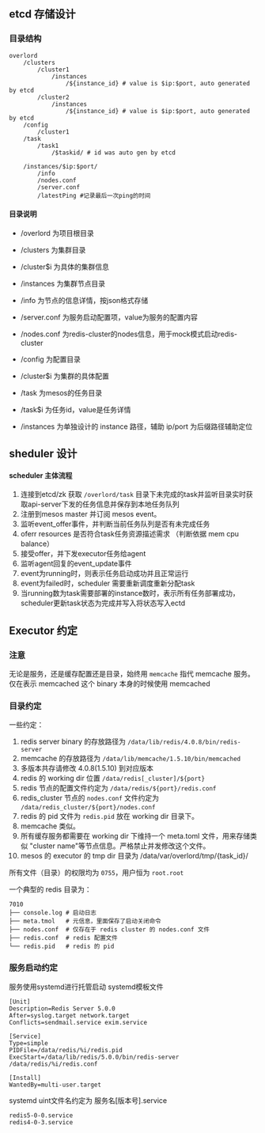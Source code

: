 
## etcd 存储设计

### 目录结构

```
overlord
    /clusters
        /cluster1
            /instances
                /${instance_id} # value is $ip:$port, auto generated by etcd
        /cluster2
            /instances
                /${instance_id} # value is $ip:$port, auto generated by etcd
    /config
        /cluster1
    /task
        /task1
            /$taskid/ # id was auto gen by etcd

    /instances/$ip:$port/
        /info
        /nodes.conf
        /server.conf
        /latestPing #记录最后一次ping的时间
```
#### 目录说明

* /overlord 为项目根目录
* /clusters 为集群目录
* /cluster$i 为具体的集群信息
* /instances 为集群节点目录
* /info 为节点的信息详情，按json格式存储
* /server.conf 为服务启动配置项，value为服务的配置内容
* /nodes.conf 为redis-cluster的nodes信息，用于mock模式启动redis-cluster

* /config 为配置目录
* /cluster$i 为集群的具体配置

* /task 为mesos的任务目录
* /task$i 为任务id，value是任务详情 
* /instances 为单独设计的 instance 路径，辅助 ip/port 为后缀路径辅助定位
			
## sheduler 设计

#### scheduler 主体流程

1. 连接到etcd/zk 获取 `/overlord/task` 目录下未完成的task并监听目录实时获取api-server下发的任务信息并保存到本地任务队列
2. 注册到mesos master 并订阅 mesos event。
3. 监听event_offer事件，并判断当前任务队列是否有未完成任务
4. oferr resources 是否符合task任务资源描述需求 （判断依据 mem cpu balance）
5. 接受offer，并下发executor任务给agent
6. 监听agent回复的event_update事件
7. event为running时，则表示任务启动成功并且正常运行
8. event为failed时，scheduler 需要重新调度重新分配task
9. 当running数为task需要部署的instance数时，表示所有任务部署成功，scheduler更新task状态为完成并写入将状态写入ectd

## Executor 约定

### 注意

无论是服务，还是缓存配置还是目录，始终用 `memcache` 指代 memcache 服务。仅在表示 memcached 这个 binary 本身的时候使用 memcached

### 目录约定
一些约定：

1. redis server binary 的存放路径为 `/data/lib/redis/4.0.8/bin/redis-server`
2. memcache 的存放路径为 `/data/lib/memcache/1.5.10/bin/memcached`
3. 多版本共存请修改 4.0.8(1.5.10) 到对应版本
4. redis 的 working dir 位置 `/data/redis[_cluster]/${port}`
5. redis 节点的配置文件约定为 `/data/redis/${port}/redis.conf`
6. redis_cluster 节点的 `nodes.conf` 文件约定为 `/data/redis_cluster/${port}/nodes.conf`
7. redis 的 pid 文件为 `redis.pid` 放在 working dir 目录下。
8. memcache 类似。
9. 所有缓存服务都需要在 working dir 下维持一个 meta.toml 文件，用来存储类似 "cluster name"等节点信息。严格禁止并发修改这个文件。
10. mesos 的 executor 的 tmp dir 目录为 /data/var/overlord/tmp/{task_id}/

所有文件（目录）的权限均为 `0755`，用户恒为 `root.root`


一个典型的 redis 目录为：

```
7010
├── console.log # 启动日志
├── meta.tmol   # 元信息，里面保存了启动关闭命令
├── nodes.conf  # 仅存在于 redis cluster 的 nodes.conf 文件
├── redis.conf  # redis 配置文件
└── redis.pid   # redis 的 pid 
```

### 服务启动约定
服务使用systemd进行托管启动
systemd模板文件
```redis5-0-0.service
[Unit]
Description=Redis Server 5.0.0
After=syslog.target network.target
Conflicts=sendmail.service exim.service

[Service]
Type=simple
PIDFile=/data/redis/%i/redis.pid
ExecStart=/data/lib/redis/5.0.0/bin/redis-server /data/redis/%i/redis.conf

[Install]
WantedBy=multi-user.target
```
systemd uint文件名约定为 服务名[版本号].service
```eg
redis5-0-0.service
redis4-0-3.service
```